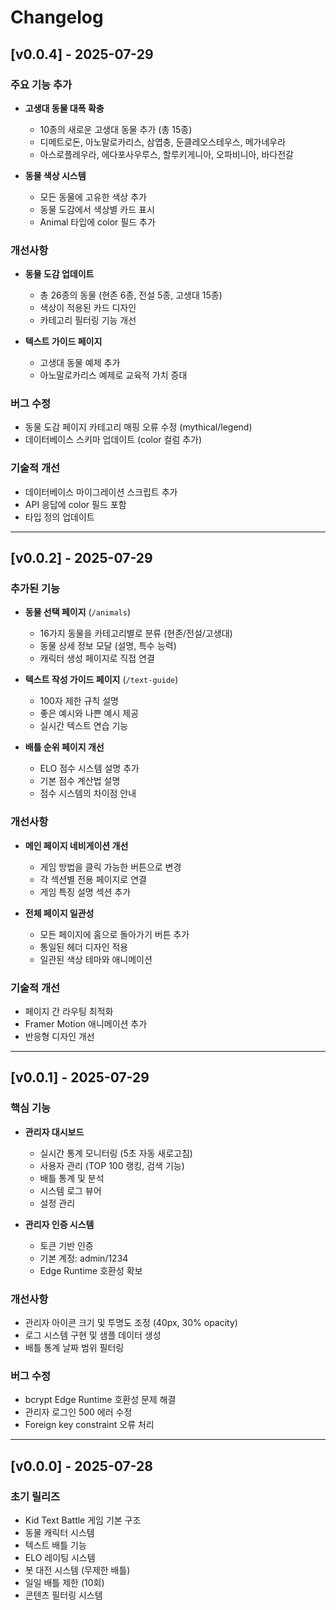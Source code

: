 # Changelog

## [v0.0.4] - 2025-07-29

### 주요 기능 추가
- **고생대 동물 대폭 확충**
  - 10종의 새로운 고생대 동물 추가 (총 15종)
  - 디메트로돈, 아노말로카리스, 삼엽충, 둔클레오스테우스, 메가네우라
  - 아스로플레우라, 에다포사우루스, 할루키게니아, 오파비니아, 바다전갈
  
- **동물 색상 시스템**
  - 모든 동물에 고유한 색상 추가
  - 동물 도감에서 색상별 카드 표시
  - Animal 타입에 color 필드 추가

### 개선사항
- **동물 도감 업데이트**
  - 총 26종의 동물 (현존 6종, 전설 5종, 고생대 15종)
  - 색상이 적용된 카드 디자인
  - 카테고리 필터링 기능 개선
  
- **텍스트 가이드 페이지**
  - 고생대 동물 예제 추가
  - 아노말로카리스 예제로 교육적 가치 증대

### 버그 수정
- 동물 도감 페이지 카테고리 매핑 오류 수정 (mythical/legend)
- 데이터베이스 스키마 업데이트 (color 컬럼 추가)

### 기술적 개선
- 데이터베이스 마이그레이션 스크립트 추가
- API 응답에 color 필드 포함
- 타입 정의 업데이트

---

## [v0.0.2] - 2025-07-29

### 추가된 기능
- **동물 선택 페이지** (`/animals`)
  - 16가지 동물을 카테고리별로 분류 (현존/전설/고생대)
  - 동물 상세 정보 모달 (설명, 특수 능력)
  - 캐릭터 생성 페이지로 직접 연결
  
- **텍스트 작성 가이드 페이지** (`/text-guide`)
  - 100자 제한 규칙 설명
  - 좋은 예시와 나쁜 예시 제공
  - 실시간 텍스트 연습 기능
  
- **배틀 순위 페이지 개선**
  - ELO 점수 시스템 설명 추가
  - 기본 점수 계산법 설명
  - 점수 시스템의 차이점 안내

### 개선사항
- **메인 페이지 네비게이션 개선**
  - 게임 방법을 클릭 가능한 버튼으로 변경
  - 각 섹션별 전용 페이지로 연결
  - 게임 특징 설명 섹션 추가
  
- **전체 페이지 일관성**
  - 모든 페이지에 홈으로 돌아가기 버튼 추가
  - 통일된 헤더 디자인 적용
  - 일관된 색상 테마와 애니메이션

### 기술적 개선
- 페이지 간 라우팅 최적화
- Framer Motion 애니메이션 추가
- 반응형 디자인 개선

---

## [v0.0.1] - 2025-07-29

### 핵심 기능
- **관리자 대시보드**
  - 실시간 통계 모니터링 (5초 자동 새로고침)
  - 사용자 관리 (TOP 100 랭킹, 검색 기능)
  - 배틀 통계 및 분석
  - 시스템 로그 뷰어
  - 설정 관리

- **관리자 인증 시스템**
  - 토큰 기반 인증
  - 기본 계정: admin/1234
  - Edge Runtime 호환성 확보

### 개선사항
- 관리자 아이콘 크기 및 투명도 조정 (40px, 30% opacity)
- 로그 시스템 구현 및 샘플 데이터 생성
- 배틀 통계 날짜 범위 필터링

### 버그 수정
- bcrypt Edge Runtime 호환성 문제 해결
- 관리자 로그인 500 에러 수정
- Foreign key constraint 오류 처리

---

## [v0.0.0] - 2025-07-28

### 초기 릴리즈
- Kid Text Battle 게임 기본 구조
- 동물 캐릭터 시스템
- 텍스트 배틀 기능
- ELO 레이팅 시스템
- 봇 대전 시스템 (무제한 배틀)
- 일일 배틀 제한 (10회)
- 콘텐츠 필터링 시스템
